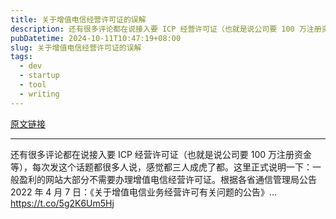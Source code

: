 ```yaml
---
title: 关于增值电信经营许可证的误解
description: 还有很多评论都在说接入要 ICP 经营许可证（也就是说公司要 100 万注册资金等），每次发这个话题都很多人说，感觉都三人成虎了都。这里正式说明一下：一般盈利的网站大部分不需要办理增值电信经营许可证。根据各省通信管理局公告 2022 年 4 月 7 日：《关于增值电信业务经营许可有关问题的公告》… 
pubDatetime: 2024-10-11T10:47:19+08:00
slug: 关于增值电信经营许可证的误解
tags: 
  - dev
  - startup
  - tool
  - writing
---
```


[原文链接](https://x.com/vikingmute/status/1844542154729033804?s=12&t=D3VZWD30-f7ylSHW3OdYgQ)

---

还有很多评论都在说接入要 ICP 经营许可证（也就是说公司要 100 万注册资金等），每次发这个话题都很多人说，感觉都三人成虎了都。这里正式说明一下：一般盈利的网站大部分不需要办理增值电信经营许可证。根据各省通信管理局公告 2022 年 4 月 7 日：《关于增值电信业务经营许可有关问题的公告》… https://t.co/5g2K6Um5Hj
